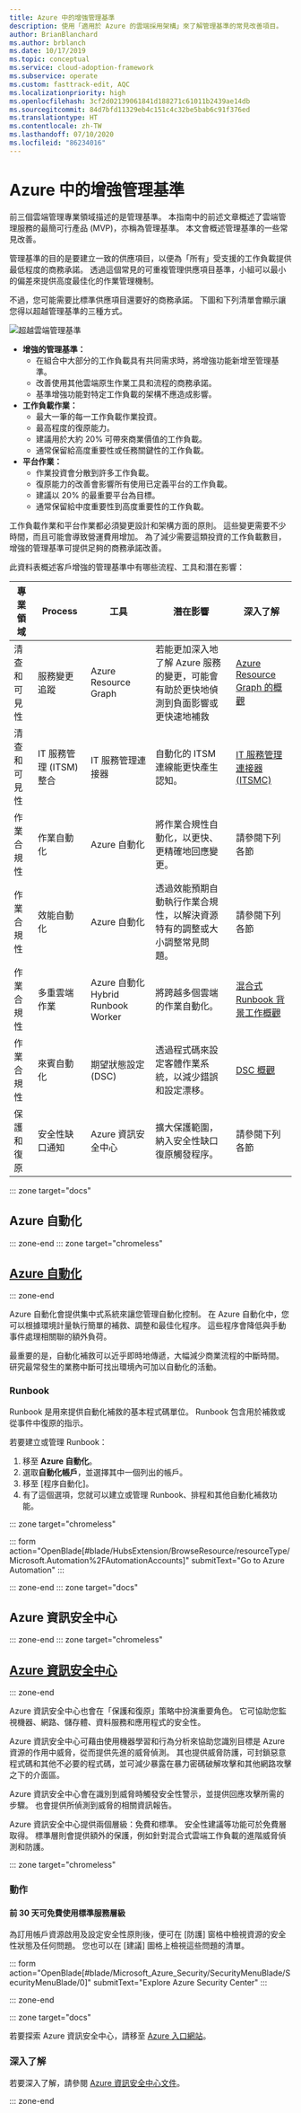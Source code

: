 ```yaml
---
title: Azure 中的增強管理基準
description: 使用「適用於 Azure 的雲端採用架構」來了解管理基準的常見改善項目。
author: BrianBlanchard
ms.author: brblanch
ms.date: 10/17/2019
ms.topic: conceptual
ms.service: cloud-adoption-framework
ms.subservice: operate
ms.custom: fasttrack-edit, AQC
ms.localizationpriority: high
ms.openlocfilehash: 3cf2d02139061841d188271c61011b2439ae14db
ms.sourcegitcommit: 84d7bfd11329eb4c151c4c32be5bab6c91f376ed
ms.translationtype: HT
ms.contentlocale: zh-TW
ms.lasthandoff: 07/10/2020
ms.locfileid: "86234016"
---
```

<!-- cSpell:ignore ITSMC -->

# <a name="enhanced-management-baseline-in-azure"></a>Azure 中的增強管理基準

前三個雲端管理專業領域描述的是管理基準。 本指南中的前述文章概述了雲端管理服務的最簡可行產品 (MVP)，亦稱為管理基準。 本文會概述管理基準的一些常見改善。

管理基準的目的是要建立一致的供應項目，以便為「所有」受支援的工作負載提供最低程度的商務承諾。 透過這個常見的可重複管理供應項目基準，小組可以最小的偏差來提供高度最佳化的作業管理機制。

不過，您可能需要比標準供應項目還要好的商務承諾。 下圖和下列清單會顯示讓您得以超越管理基準的三種方式。

![超越雲端管理基準](../../_images/manage/beyond-the-baseline.png)

- **增強的管理基準：**
  - 在組合中大部分的工作負載具有共同需求時，將增強功能新增至管理基準。
  - 改善使用其他雲端原生作業工具和流程的商務承諾。
  - 基準增強功能對特定工作負載的架構不應造成影響。
- **工作負載作業：**
  - 最大一筆的每一工作負載作業投資。
  - 最高程度的復原能力。
  - 建議用於大約 20% 可帶來商業價值的工作負載。
  - 通常保留給高度重要性或任務關鍵性的工作負載。
- **平台作業：**
  - 作業投資會分散到許多工作負載。
  - 復原能力的改善會影響所有使用已定義平台的工作負載。
  - 建議以 20% 的最重要平台為目標。
  - 通常保留給中度重要性到高度重要性的工作負載。

工作負載作業和平台作業都必須變更設計和架構方面的原則。 這些變更需要不少時間，而且可能會導致營運費用增加。 為了減少需要這類投資的工作負載數目，增強的管理基準可提供足夠的商務承諾改善。

此資料表概述客戶增強的管理基準中有哪些流程、工具和潛在影響：

| 專業領域  | Process  | 工具 | 潛在影響 | 深入了解 |
|---|---|---|---|---|
| 清查和可見性 | 服務變更追蹤 | Azure Resource Graph | 若能更加深入地了解 Azure 服務的變更，可能會有助於更快地偵測到負面影響或更快速地補救 | [Azure Resource Graph 的概觀](https://docs.microsoft.com/azure/governance/resource-graph/overview) |
| 清查和可見性 | IT 服務管理 (ITSM) 整合 | IT 服務管理連接器 | 自動化的 ITSM 連線能更快產生認知。 | [IT 服務管理連接器 (ITSMC)](https://docs.microsoft.com/azure/azure-monitor/platform/itsmc-overview) |
| 作業合規性 | 作業自動化 | Azure 自動化 | 將作業合規性自動化，以更快、更精確地回應變更。 | 請參閱下列各節 |
| 作業合規性 | 效能自動化 | Azure 自動化 | 透過效能預期自動執行作業合規性，以解決資源特有的調整或大小調整常見問題。 | 請參閱下列各節 |
| 作業合規性 | 多重雲端作業 | Azure 自動化 Hybrid Runbook Worker | 將跨越多個雲端的作業自動化。 | [混合式 Runbook 背景工作概觀](https://docs.microsoft.com/azure/automation/automation-hybrid-runbook-worker) |
| 作業合規性 | 來賓自動化 |  期望狀態設定 (DSC) | 透過程式碼來設定客體作業系統，以減少錯誤和設定漂移。 | [DSC 概觀](https://docs.microsoft.com/powershell/scripting/dsc/overview/overview) |
| 保護和復原 | 安全性缺口通知 | Azure 資訊安全中心 | 擴大保護範圍，納入安全性缺口復原觸發程序。 | 請參閱下列各節 |

::: zone target="docs"

## <a name="azure-automation"></a>Azure 自動化

::: zone-end
::: zone target="chromeless"

## <a name="azure-automation"></a>[Azure 自動化](#tab/AzureAutomation)

::: zone-end

Azure 自動化會提供集中式系統來讓您管理自動化控制。 在 Azure 自動化中，您可以根據環境計量執行簡單的補救、調整和最佳化程序。 這些程序會降低與手動事件處理相關聯的額外負荷。

最重要的是，自動化補救可以近乎即時地傳遞，大幅減少商業流程的中斷時間。 研究最常發生的業務中斷可找出環境內可加以自動化的活動。

### <a name="runbooks"></a>Runbook

Runbook 是用來提供自動化補救的基本程式碼單位。 Runbook 包含用於補救或從事件中復原的指示。

若要建立或管理 Runbook：

1. 移至 **Azure 自動化**。
1. 選取**自動化帳戶**，並選擇其中一個列出的帳戶。
1. 移至 [程序自動化]。
1. 有了這個選項，您就可以建立或管理 Runbook、排程和其他自動化補救功能。

::: zone target="chromeless"

<!-- markdownlint-disable DOCSMD001 -->

::: form action="OpenBlade[#blade/HubsExtension/BrowseResource/resourceType/Microsoft.Automation%2FAutomationAccounts]" submitText="Go to Azure Automation" :::

<!-- markdownlint-enable DOCSMD001 -->

::: zone-end
::: zone target="docs"

## <a name="azure-security-center"></a>Azure 資訊安全中心

::: zone-end
::: zone target="chromeless"

## <a name="azure-security-center"></a>[Azure 資訊安全中心](#tab/AzureSecurityCenter)

::: zone-end

Azure 資訊安全中心也會在「保護和復原」策略中扮演重要角色。 它可協助您監視機器、網路、儲存體、資料服務和應用程式的安全性。

Azure 資訊安全中心可藉由使用機器學習和行為分析來協助您識別目標是 Azure 資源的作用中威脅，從而提供先進的威脅偵測。 其也提供威脅防護，可封鎖惡意程式碼和其他不必要的程式碼，並可減少暴露在暴力密碼破解攻擊和其他網路攻擊之下的介面區。

Azure 資訊安全中心會在識別到威脅時觸發安全性警示，並提供回應攻擊所需的步驟。 也會提供所偵測到威脅的相關資訊報告。

Azure 資訊安全中心提供兩個層級：免費和標準。 安全性建議等功能可於免費層取得。 標準層則會提供額外的保護，例如針對混合式雲端工作負載的進階威脅偵測和防護。

::: zone target="chromeless"

### <a name="action"></a>動作

#### <a name="try-standard-tier-for-free-for-your-first-30-days"></a>前 30 天可免費使用標準服務層級

為訂用帳戶資源啟用及設定安全性原則後，便可在 [防護] 窗格中檢視資源的安全性狀態及任何問題。 您也可以在 [建議] 圖格上檢視這些問題的清單。

::: form action="OpenBlade[#blade/Microsoft_Azure_Security/SecurityMenuBlade/SecurityMenuBlade/0]" submitText="Explore Azure Security Center" :::

::: zone-end

::: zone target="docs"

若要探索 Azure 資訊安全中心，請移至 [Azure 入口網站](https://portal.azure.com/#blade/Microsoft_Azure_Security/SecurityMenuBlade/SecurityMenuBlade/0)。

### <a name="learn-more"></a>深入了解

若要深入了解，請參閱 [Azure 資訊安全中心文件](https://docs.microsoft.com/azure/security-center)。

::: zone-end

